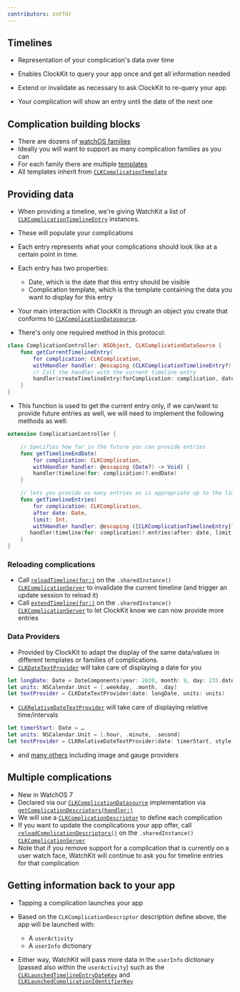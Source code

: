 ```yaml
---
contributors: zntfdr
---
```


## Timelines

- Representation of your complication's data over time
- Enables ClockKit to query your app once and get all information needed
- Extend or invalidate as necessary to ask ClockKit to re-query your app

- Your complication will show an entry until the date of the next one

## Complication building blocks

- There are dozens of [watchOS families][families]
- Ideally you will want to support as many complication families as you can
- For each family there are multiple [templates][families]
- All templates inherit from [`CLKComplicationTemplate`][CLKComplicationTemplate]

## Providing data

- When providing a timeline, we're giving WatchKit a list of [`CLKComplicationTimelineEntry`][CLKComplicationTimelineEntry] instances.
- These will populate your complications
- Each entry represents what your complications should look like at a certain point in time. 
- Each entry has two properties:
  - Date, which is the date that this entry should be visible
  - Complication template, which is the template containing the data you want to display for this entry

- Your main interaction with ClockKit is through an object you create that conforms to [`CLKComplicationDatasource`][CLKComplicationDatasource]. 
- There's only one required method in this protocol:

```swift
class ComplicationController: NSObject, CLKComplicationDataSource {
    func getCurrentTimelineEntry(
        for complication: CLKComplication, 
        withHandler handler: @escaping (CLKComplicationTimelineEntry?) -> Void) {
        // Call the handler with the current timeline entry
        handler(createTimelineEntry(forComplication: complication, date: Date()))
    }
}
```

- This function is used to get the current entry only, if we can/want to provide future entries as well, we will need to implement the following methods as well:

```swift
extension ComplicationController {

    // Specifies how far in the future you can provide entries 
    func getTimelineEndDate(
        for complication: CLKComplication, 
        withHandler handler: @escaping (Date?) -> Void) {
        handler(timeline(for: complication)?.endDate)
    }

    // lets you provide as many entries as is appropriate up to the limit after the given date
    func getTimelineEntries(
        for complication: CLKComplication, 
        after date: Date, 
        limit: Int, 
        withHandler handler: @escaping ([CLKComplicationTimelineEntry]?) -> Void) {
       handler(timeline(for: complication)?.entries(after: date, limit: limit))
    }
}
```

### Reloading complications

- Call [`reloadTimeline(for:)`][reloadTimeline(for:)] on the `.sharedInstance()` [`CLKComplicationServer`][CLKComplicationServer] to invalidate the current timeline (and trigger an update session to reload it)
- Call [`extendTimeline(for:)`][extendTimeline(for:)] on the `.sharedInstance()` [`CLKComplicationServer`][CLKComplicationServer] to let ClockKit know we can now provide more entries

### Data Providers

- Provided by ClockKit to adapt the display of the same data/values in different templates or families of complications. 
- [`CLKDateTextProvider`][CLKDateTextProvider] will take care of displaying a date for you

```swift
let longDate: Date = DateComponents(year: 2020, month: 9, day: 23).date ?? Date()
let units: NSCalendar.Unit = [.weekday, .month, .day]
let textProvider = CLKDateTextProvider(date: longDate, units: units)
```

- [`CLKRelativeDateTextProvider`][CLKRelativeDateTextProvider] will take care of displaying relative time/intervals

```swift
let timerStart: Date = …
let units: NSCalendar.Unit = [.hour, .minute, .second]
let textProvider = CLKRelativeDateTextProvider(date: timerStart, style: .timer, units: units)
```

- and [many others][dataProv] including image and gauge providers

## Multiple complications

- New in WatchOS 7
- Declared via our [`CLKComplicationDatasource`][CLKComplicationDatasource] implementation via [`getComplicationDescriptors(handler:)`][getComplicationDescriptors(handler:)]
- We will use a [`CLKComplicationDescriptor`][CLKComplicationDescriptor] to define each complication
- If you want to update the complications your app offer, call [`reloadComplicationDescriptors()`][reloadComplicationDescriptors()]  on the `.sharedInstance()` [`CLKComplicationServer`][CLKComplicationServer] 
- Note that if you remove support for a complication that is currently on a user watch face, WatchKit will continue to ask you for timeline entries for that complication

## Getting information back to your app

- Tapping a complication launches your app
- Based on the `CLKComplicationDescriptor` description define above, the app will be launched with:
  - A `userActivity` 
  - A `userInfo` dictionary

- Either way, WatchKit will pass more data in the `userInfo` dictionary (passed also within the `userActivity`) such as the [`CLKLaunchedTimelineEntryDateKey`][CLKLaunchedTimelineEntryDateKey] and [`CLKLaunchedComplicationIdentifierKey`][CLKLaunchedComplicationIdentifierKey]

[CLKComplicationTemplate]: https://developer.apple.com/documentation/clockkit/clkcomplicationtemplate
[CLKComplicationTimelineEntry]: https://developer.apple.com/documentation/clockkit/clkcomplicationtimelineentry
[CLKComplicationDatasource]: https://developer.apple.com/documentation/clockkit/clkcomplicationdatasource
[getComplicationDescriptors(handler:)]: https://developer.apple.com/documentation/clockkit/clkcomplicationdatasource/3555131-getcomplicationdescriptors
[CLKComplicationDescriptor]: https://developer.apple.com/documentation/clockkit/clkcomplicationdescriptor
[reloadComplicationDescriptors()]: https://developer.apple.com/documentation/clockkit/clkcomplicationserver/3555139-reloadcomplicationdescriptors
[CLKLaunchedComplicationIdentifierKey]: https://developer.apple.com/documentation/clockkit/clklaunchedcomplicationidentifierkey
[CLKLaunchedTimelineEntryDateKey]: https://developer.apple.com/documentation/clockkit/clklaunchedtimelineentrydatekey
[CLKDateTextProvider]: https://developer.apple.com/documentation/clockkit/clkdatetextprovider
[CLKRelativeDateTextProvider]: https://developer.apple.com/documentation/clockkit/clkrelativedatetextprovider
[dataProv]: https://developer.apple.com/documentation/clockkit/data_providers
[reloadTimeline(for:)]: https://developer.apple.com/documentation/clockkit/clkcomplicationserver/1627891-reloadtimeline
[extendTimeline(for:)]: https://developer.apple.com/documentation/clockkit/clkcomplicationserver/1627895-extendtimeline
[CLKComplicationServer]: https://developer.apple.com/documentation/clockkit/clkcomplicationserver
[families]: https://developer.apple.com/design/human-interface-guidelines/watchos/overview/complications/